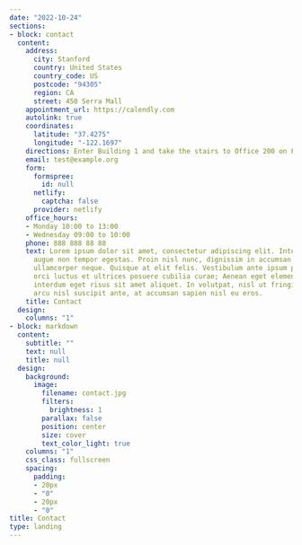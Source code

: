 ```yaml
---
date: "2022-10-24"
sections:
- block: contact
  content:
    address:
      city: Stanford
      country: United States
      country_code: US
      postcode: "94305"
      region: CA
      street: 450 Serra Mall
    appointment_url: https://calendly.com
    autolink: true
    coordinates:
      latitude: "37.4275"
      longitude: "-122.1697"
    directions: Enter Building 1 and take the stairs to Office 200 on Floor 2
    email: test@example.org
    form:
      formspree:
        id: null
      netlify:
        captcha: false
      provider: netlify
    office_hours:
    - Monday 10:00 to 13:00
    - Wednesday 09:00 to 10:00
    phone: 888 888 88 88
    text: Lorem ipsum dolor sit amet, consectetur adipiscing elit. Integer tempus
      augue non tempor egestas. Proin nisl nunc, dignissim in accumsan dapibus, auctor
      ullamcorper neque. Quisque at elit felis. Vestibulum ante ipsum primis in faucibus
      orci luctus et ultrices posuere cubilia curae; Aenean eget elementum odio. Cras
      interdum eget risus sit amet aliquet. In volutpat, nisl ut fringilla dignissim,
      arcu nisl suscipit ante, at accumsan sapien nisl eu eros.
    title: Contact
  design:
    columns: "1"
- block: markdown
  content:
    subtitle: ""
    text: null
    title: null
  design:
    background:
      image:
        filename: contact.jpg
        filters:
          brightness: 1
        parallax: false
        position: center
        size: cover
        text_color_light: true
    columns: "1"
    css_class: fullscreen
    spacing:
      padding:
      - 20px
      - "0"
      - 20px
      - "0"
title: Contact
type: landing
---
```

